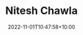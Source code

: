 ---
title: Nitesh Chawla
date: 2022-11-01T10:47:58+10:00
image: "assets/img/team/guy-1-circ.png"
jobtitle: "Frank M. Freimann Professor of Computer Science and Engineering"
jobplace: "University of Notre Dame/Lucy Family Institute for Data and Society"
collaboration: External Researcher
linkedinurl: "https://www.linkedin.com/"
siteurl: "https://niteshchawla.nd.edu/"
weight: 1
---
